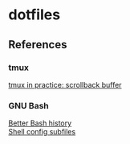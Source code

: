 # dotfiles

## References

### tmux

[tmux in practice: scrollback buffer](https://medium.freecodecamp.org/tmux-in-practice-scrollback-buffer-47d5ffa71c93)  

### GNU Bash

[Better Bash history](http://blog.sanctum.geek.nz/better-bash-history/)  
[Shell config subfiles](http://blog.sanctum.geek.nz/shell-config-subfiles/)  
